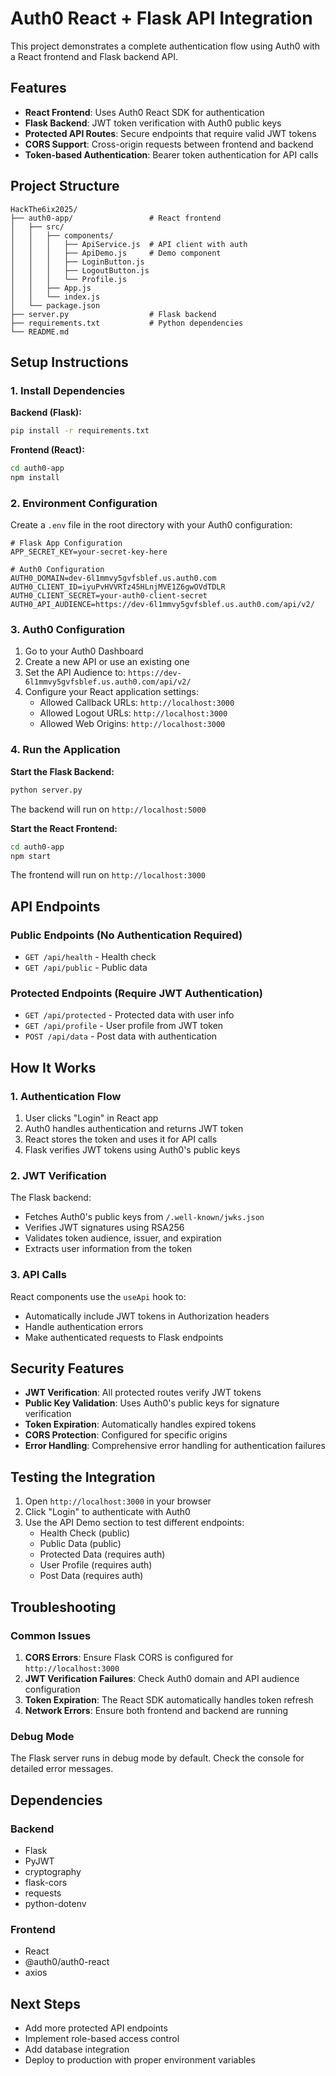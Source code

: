 # Auth0 React + Flask API Integration

This project demonstrates a complete authentication flow using Auth0 with a React frontend and Flask backend API.

## Features

- **React Frontend**: Uses Auth0 React SDK for authentication
- **Flask Backend**: JWT token verification with Auth0 public keys
- **Protected API Routes**: Secure endpoints that require valid JWT tokens
- **CORS Support**: Cross-origin requests between frontend and backend
- **Token-based Authentication**: Bearer token authentication for API calls

## Project Structure

```
HackThe6ix2025/
├── auth0-app/                 # React frontend
│   ├── src/
│   │   ├── components/
│   │   │   ├── ApiService.js  # API client with auth
│   │   │   ├── ApiDemo.js     # Demo component
│   │   │   ├── LoginButton.js
│   │   │   ├── LogoutButton.js
│   │   │   └── Profile.js
│   │   ├── App.js
│   │   └── index.js
│   └── package.json
├── server.py                  # Flask backend
├── requirements.txt           # Python dependencies
└── README.md
```

## Setup Instructions

### 1. Install Dependencies

**Backend (Flask):**
```bash
pip install -r requirements.txt
```

**Frontend (React):**
```bash
cd auth0-app
npm install
```

### 2. Environment Configuration

Create a `.env` file in the root directory with your Auth0 configuration:

```env
# Flask App Configuration
APP_SECRET_KEY=your-secret-key-here

# Auth0 Configuration
AUTH0_DOMAIN=dev-6l1mmvy5gvfsblef.us.auth0.com
AUTH0_CLIENT_ID=iyuPvHVVRTz45HLnjMVE1Z6gwOVdTDLR
AUTH0_CLIENT_SECRET=your-auth0-client-secret
AUTH0_API_AUDIENCE=https://dev-6l1mmvy5gvfsblef.us.auth0.com/api/v2/
```

### 3. Auth0 Configuration

1. Go to your Auth0 Dashboard
2. Create a new API or use an existing one
3. Set the API Audience to: `https://dev-6l1mmvy5gvfsblef.us.auth0.com/api/v2/`
4. Configure your React application settings:
   - Allowed Callback URLs: `http://localhost:3000`
   - Allowed Logout URLs: `http://localhost:3000`
   - Allowed Web Origins: `http://localhost:3000`

### 4. Run the Application

**Start the Flask Backend:**
```bash
python server.py
```
The backend will run on `http://localhost:5000`

**Start the React Frontend:**
```bash
cd auth0-app
npm start
```
The frontend will run on `http://localhost:3000`

## API Endpoints

### Public Endpoints (No Authentication Required)

- `GET /api/health` - Health check
- `GET /api/public` - Public data

### Protected Endpoints (Require JWT Authentication)

- `GET /api/protected` - Protected data with user info
- `GET /api/profile` - User profile from JWT token
- `POST /api/data` - Post data with authentication

## How It Works

### 1. Authentication Flow

1. User clicks "Login" in React app
2. Auth0 handles authentication and returns JWT token
3. React stores the token and uses it for API calls
4. Flask verifies JWT tokens using Auth0's public keys

### 2. JWT Verification

The Flask backend:
- Fetches Auth0's public keys from `/.well-known/jwks.json`
- Verifies JWT signatures using RSA256
- Validates token audience, issuer, and expiration
- Extracts user information from the token

### 3. API Calls

React components use the `useApi` hook to:
- Automatically include JWT tokens in Authorization headers
- Handle authentication errors
- Make authenticated requests to Flask endpoints

## Security Features

- **JWT Verification**: All protected routes verify JWT tokens
- **Public Key Validation**: Uses Auth0's public keys for signature verification
- **Token Expiration**: Automatically handles expired tokens
- **CORS Protection**: Configured for specific origins
- **Error Handling**: Comprehensive error handling for authentication failures

## Testing the Integration

1. Open `http://localhost:3000` in your browser
2. Click "Login" to authenticate with Auth0
3. Use the API Demo section to test different endpoints:
   - Health Check (public)
   - Public Data (public)
   - Protected Data (requires auth)
   - User Profile (requires auth)
   - Post Data (requires auth)

## Troubleshooting

### Common Issues

1. **CORS Errors**: Ensure Flask CORS is configured for `http://localhost:3000`
2. **JWT Verification Failures**: Check Auth0 domain and API audience configuration
3. **Token Expiration**: The React SDK automatically handles token refresh
4. **Network Errors**: Ensure both frontend and backend are running

### Debug Mode

The Flask server runs in debug mode by default. Check the console for detailed error messages.

## Dependencies

### Backend
- Flask
- PyJWT
- cryptography
- flask-cors
- requests
- python-dotenv

### Frontend
- React
- @auth0/auth0-react
- axios

## Next Steps

- Add more protected API endpoints
- Implement role-based access control
- Add database integration
- Deploy to production with proper environment variables 